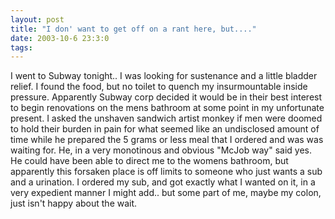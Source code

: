 ```yaml
---
layout: post
title: "I don' want to get off on a rant here, but...."
date: 2003-10-6 23:3:0
tags: 
---
```


I went to Subway tonight.. I was looking for sustenance and a little bladder relief. I found the food, but no toilet to quench my insurmountable inside pressure. Apparently Subway corp decided it would be in their best interest to begin renovations on the mens bathroom at some point in my unfortunate present. I asked the unshaven sandwich artist monkey if men were doomed to hold their burden in pain for what seemed like an undisclosed amount of time while he prepared the 5 grams or less meal that I ordered and was was waiting for. He, in a very monotinous and obvious "McJob way" said yes. He could have been able to direct me to the womens bathroom, but apparently this forsaken place is off limits to someone who just wants a sub and a urination. I ordered my sub, and got exactly what I wanted on it, in a very expedient manner I might add.. but some part of me, maybe my colon, just isn't happy about the wait.

